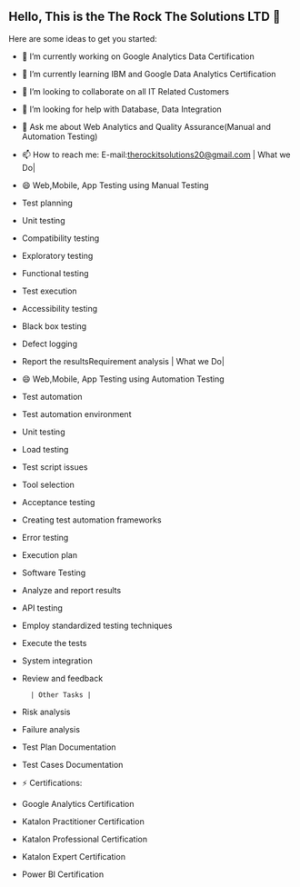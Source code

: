 ## Hello, This is the The Rock The Solutions LTD 👋

Here are some ideas to get you started:
- 🔭 I’m currently working on Google Analytics Data Certification
- 🌱 I’m currently learning IBM and Google Data Analytics Certification
- 👯 I’m looking to collaborate on all IT Related Customers
- 🤔 I’m looking for help with Database, Data Integration
- 💬 Ask me about Web Analytics and Quality Assurance(Manual and Automation Testing)
- 📫 How to reach me: E-mail:therockitsolutions20@gmail.com
                         | What we Do|
- 😄 Web,Mobile, App Testing using Manual Testing
- Test planning
- Unit testing
- Compatibility testing
- Exploratory testing
- Functional testing
- Test execution
- Accessibility testing
- Black box testing
- Defect logging
- Report the resultsRequirement analysis
                         | What we Do|
- 😄 Web,Mobile, App Testing using Automation Testing
- Test automation
- Test automation environment
- Unit testing
- Load testing
- Test script issues
- Tool selection
- Acceptance testing
- Creating test automation frameworks
- Error testing
- Execution plan
- Software Testing
- Analyze and report results
- API testing
- Employ standardized testing techniques
- Execute the tests
- System integration
- Review and feedback

        | Other Tasks |
 - Risk analysis
 - Failure analysis
 - Test Plan Documentation
 - Test Cases Documentation

- ⚡ Certifications:
- Google Analytics Certification
- Katalon Practitioner Certification
- Katalon Professional Certification
- Katalon Expert Certification
- Power BI Certification

